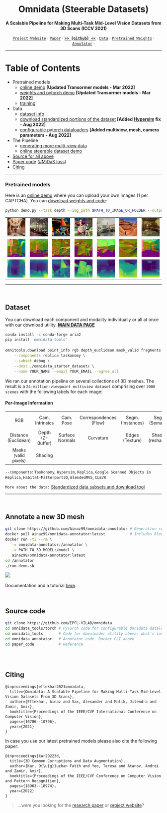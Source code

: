 <div align="center">

# Omnidata (Steerable Datasets)
**A Scalable Pipeline for Making Multi-Task Mid-Level Vision Datasets from 3D Scans (ICCV 2021)**

  
[`Project Website`](https://omnidata.vision) &centerdot; [`Paper`](https://arxiv.org/abs/2110.04994) &centerdot; [**`>> [Github] <<`**](https://github.com/EPFL-VILAB/omnidata#readme) &centerdot; [`Data`](https://github.com/EPFL-VILAB/omnidata/tree/main/omnidata_tools/dataset#readme) &centerdot; [`Pretrained Weights`](https://github.com/EPFL-VILAB/omnidata-tools/tree/main/omnidata_tools/torch#readme) &centerdot; [`Annotator`](https://github.com/EPFL-VILAB/omnidata-tools/tree/main/omnidata_annotator#readme) &centerdot; 

</div>

---

Table of Contents
=================
- Pretrained models
    - [online demo](https://omnidata.vision/demo/) **[Updated Transormer models - Mar 2022]**
    - [weights and pytorch demo](https://github.com/EPFL-VILAB/omnidata/tree/main/omnidata_tools/torch#readme) **[Updated Transormer models - Mar 2022]**
    - [training](https://github.com/EPFL-VILAB/omnidata/tree/main/omnidata_tools/torch#training-state-of-the-art-models)
- Data 
    - [dataset info](https://docs.omnidata.vision/starter_dataset.html)
    - [download standardized portions of the dataset](#dataset) **[Added [Hypersim](https://github.com/apple/ml-hypersim/issues/24) fix - Aug 2022]**
    - [configurable pytorch dataloaders](https://github.com/EPFL-VILAB/omnidata/tree/main/omnidata_tools/torch) **[Added multiview, mesh, camera parameters - Aug 2022]**
- The Pipeline
    - [generating more multi-view data](#create-multi-view-data-from-3d-mesh)
    - [online steerable dataset demo](https://omnidata.vision/designer/)
- [Source for all above](https://github.com/EPFL-VILAB/omnidata#source-code)
- [Paper code](https://github.com/EPFL-VILAB/omnidata/tree/main/paper_dump) ([#MiDaS loss](https://github.com/EPFL-VILAB/omnidata/tree/main/omnidata_tools/torch#midas-implementation))
- [Citing](https://github.com/EPFL-VILAB/omnidata/blob/main/README.md#citing)

---


### Pretrained models
Here is an [online demo](https://omnidata.vision/demo/) where you can upload your own images (1 per CAPTCHA). You can [download weights and code](https://github.com/EPFL-VILAB/omnidata/tree/main/omnidata_tools/torch#pretrained-models):
```bash
python demo.py --task depth --img_path $PATH_TO_IMAGE_OR_FOLDER --output_path $PATH_TO_SAVE_OUTPUT    # or TASK=normal
```
|  |   |   |   |  |  |  |
| :-------------:|:-------------:|:-------------:|:-------------:|:-------------:|:-------------:|:-------------:|
| ![](./omnidata_tools/torch/assets/demo/test1.png) | ![](./omnidata_tools/torch/assets/demo/test2.png) |![](./omnidata_tools/torch/assets/demo/test3.png) | ![](./omnidata_tools/torch/assets/demo/test4.png) | ![](./omnidata_tools/torch/assets/demo/test5.png) |![](./omnidata_tools/torch/assets/demo/test7.png) |![](./omnidata_tools/torch/assets/demo/test9.png) |
| ![](./omnidata_tools/torch/assets/demo/test1_normal.png) | ![](./omnidata_tools/torch/assets/demo/test2_normal.png) |![](./omnidata_tools/torch/assets/demo/test3_normal.png) | ![](./omnidata_tools/torch/assets/demo/test4_normal.png) | ![](./omnidata_tools/torch/assets/demo/test5_normal.png) | ![](./omnidata_tools/torch/assets/demo/test7_normal.png) | ![](./omnidata_tools/torch/assets/demo/test9_normal.png) |
| ![](./omnidata_tools/torch/assets/demo/test1_depth.png) | ![](./omnidata_tools/torch/assets/demo/test2_depth.png) | ![](./omnidata_tools/torch/assets/demo/test3_depth.png) | ![](./omnidata_tools/torch/assets/demo/test4_depth.png) | ![](./omnidata_tools/torch/assets/demo/test5_depth.png) | ![](./omnidata_tools/torch/assets/demo/test7_depth.png) | ![](./omnidata_tools/torch/assets/demo/test9_depth.png)

---
<br>

## Dataset
You can download each component and modality individually or all at once with our download utility. [**MAIN DATA PAGE**](https://github.com/EPFL-VILAB/omnidata/tree/main/omnidata_tools/dataset#readme)
```bash
conda install -c conda-forge aria2
pip install 'omnidata-tools'

omnitools.download point_info rgb depth_euclidean mask_valid fragments \
    --components replica taskonomy \
    --subset debug \
    --dest ./omnidata_starter_dataset/ \
    --name YOUR_NAME --email YOUR_EMAIL --agree_all
```

We ran our annotation pipeline on several collections of 3D meshes. The result is a `24-million-viewpoint multiview dataset` comprising over `2000 scenes` with the following labels for each image:

#### Per-Image Information
|  |   |   |   |  |   |   |   | 
| :-------------------:|:---------------------:|:---------------------:|:-----------------------:| :-------------------:|:---------------------:|:---------------------:|:-----------------------:|
| RGB                    | Cam. Intrinsics          |  Cam. Pose                 |  Correspondences (Flow)      | Segm. <br> (Instances) |  Segm. <br> (Semantic)   |  Segm. <br> (2D Graphcut)  |  Segm. <br> (2.5D Graphcut)  | 
| Distance (Euclidean)  |  Depth (Z-Buffer)     |  Surface Normals      |  Curvature   |   Edges (Texture)      |  Shading (reshading)  |   Keypoints (2D, SIFT) |  Keypoints (3D, NARF) |
|  Masks (valid pixels) | Shading |   |  |   |   |   | 
  
`--components`: `Taskonomy`, `Hypersim`, `Replica`, `Google Scanned Objects in Replica`, `Habitat-Matterport3D`, `BlendedMVS`, `CLEVR`


`More about the data:` [Standardized data subsets and download tool](https://github.com/EPFL-VILAB/omnidata/tree/main/omnidata_tools/dataset#readme)


---

<br> 

## Annotate a new 3D mesh

```bash
git clone https://github.com/Ainaz99/omnidata-annotator # Generation scripts
docker pull ainaz99/omnidata-annotator:latest           # Includes Blender, Meshlab, other libs
docker run -ti --rm \
   -v omnidata-annotator:/annotator \
   -v PATH_TO_3D_MODEL:/model \
   ainaz99/omnidata-annotator:latest
cd /annotator
./run-demo.sh
```

![](https://omnidata.vision/assets/main_page/dataset_design_1.jpg)

Documentation and a tutorial [here](https://github.com/EPFL-VILAB/omnidata/tree/main/omnidata_annotator#readme).


<br>

## Source code
```bash
git clone https://github.com/EPFL-VILAB/omnidata
cd omnidata_tools/torch # PyTorch code for configurable Omnidata dataloaders, scripts for training, demo of trained models
cd omnidata_tools       # Code for downloader utility above, what's installed by: `pip install 'omnidata-tools'`
cd omnidata_annotator   # Annotator code. Docker CLI above
cd paper_code           # Reference

```

<br>




<br>

## Citing
```
@inproceedings{eftekhar2021omnidata,
  title={Omnidata: A Scalable Pipeline for Making Multi-Task Mid-Level Vision Datasets From 3D Scans},
  author={Eftekhar, Ainaz and Sax, Alexander and Malik, Jitendra and Zamir, Amir},
  booktitle={Proceedings of the IEEE/CVF International Conference on Computer Vision},
  pages={10786--10796},
  year={2021}
}
```
In case you use our latest pretrained models please also cite the following paper:
```
@inproceedings{kar20223d,
  title={3D Common Corruptions and Data Augmentation},
  author={Kar, O{\u{g}}uzhan Fatih and Yeo, Teresa and Atanov, Andrei and Zamir, Amir},
  booktitle={Proceedings of the IEEE/CVF Conference on Computer Vision and Pattern Recognition},
  pages={18963--18974},
  year={2022}
}
```
<!-- <img src="https://raw.githubusercontent.com/alexsax/omnidata-tools/main/docs/images/omnidata_front_page.jpg?token=ABHLE3LC3U64F2QRVSOBSS3BPED24" alt="Website main page" style='max-width: 100%;'/> -->
> ...were you looking for the [research paper](//omnidata.vision/#paper) or [project website](//omnidata.vision)? 
